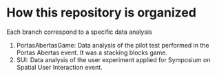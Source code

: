 # How this repository is organized

Each branch correspond to a specific data analysis

1. PortasAbertasGame: Data analysis of the pilot test performed in the Portas Abertas event. It was a stacking blocks game.
2. SUI: Data analysis of the user experiment applied for Symposium on Spatial User Interaction event.
